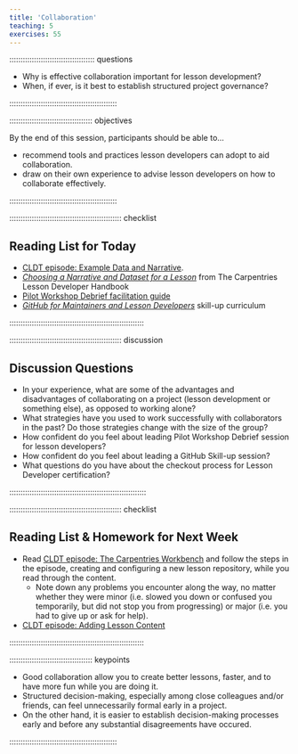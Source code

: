 ```yaml
---
title: 'Collaboration'
teaching: 5
exercises: 55
---
```


:::::::::::::::::::::::::::::::::::::: questions 

* Why is effective collaboration important for lesson development?
* When, if ever, is it best to establish structured project governance?

::::::::::::::::::::::::::::::::::::::::::::::::

::::::::::::::::::::::::::::::::::::: objectives

By the end of this session, participants should be able to...

* recommend tools and practices lesson developers can adopt to aid collaboration.
* draw on their own experience to advise lesson developers on how to collaborate effectively.

::::::::::::::::::::::::::::::::::::::::::::::::


:::::::::::::::::::::::::::::::::::::::::::::::::: checklist

## Reading List for Today

* [CLDT episode: Example Data and Narrative](https://tobyhodges.github.io/cldt26-preview/instructor/narrative.html).
* [_Choosing a Narrative and Dataset for a Lesson_](https://docs.carpentries.org/resources/curriculum/narrative-example-data) from The Carpentries Lesson Developer Handbook
* [Pilot Workshop Debrief facilitation guide](https://tobyhodges.github.io/cldt26-preview/instructor/reflecting.html)
* [_GitHub for Maintainers and Lesson Developers_](https://carpentries.github.io/github-skills/instructor/index.html) skill-up curriculum

::::::::::::::::::::::::::::::::::::::::::::::::::::::::::::


:::::::::::::::::::::::::::::::::::::::::::::::::: discussion

## Discussion Questions

* In your experience, what are some of the advantages and disadvantages of collaborating on a project (lesson development or something else), as opposed to working alone?
* What strategies have you used to work successfully with collaborators in the past?  Do those strategies change with the size of the group?
* How confident do you feel about leading Pilot Workshop Debrief session for lesson developers?
* How confident do you feel about leading a GitHub Skill-up session?
* What questions do you have about the checkout process for Lesson Developer certification?

:::::::::::::::::::::::::::::::::::::::::::::::::::::::::::::


:::::::::::::::::::::::::::::::::::::::::::::::::: checklist

## Reading List & Homework for Next Week

*  Read [CLDT episode: The Carpentries Workbench](https://tobyhodges.github.io/cldt26-preview/instructor/infrastructure.html) and follow the steps in the episode, creating and configuring a new lesson repository, while you read through the content. 
    * Note down any problems you encounter along the way, no matter whether they were minor (i.e. slowed you down or confused you temporarily, but did not stop you from progressing) or major (i.e. you had to give up or ask for help).
* [CLDT episode: Adding Lesson Content](https://tobyhodges.github.io/cldt26-preview/instructor/lesson-content.html)

::::::::::::::::::::::::::::::::::::::::::::::::::::::::::::


::::::::::::::::::::::::::::::::::::: keypoints 

* Good collaboration allow you to create better lessons, faster, and to have more fun while you are doing it.
* Structured decision-making, especially among close colleagues and/or friends, can feel unnecessarily formal early in a project.
* On the other hand, it is easier to establish decision-making processes early and before any substantial disagreements have occured.

::::::::::::::::::::::::::::::::::::::::::::::::
